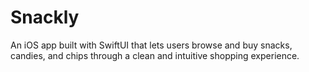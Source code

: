 # Snackly
An iOS app built with SwiftUI that lets users browse and buy snacks, candies, and chips through a clean and intuitive shopping experience.

